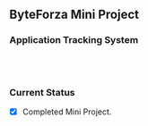 ## ByteForza Mini Project

### Application Tracking System

<br>
<br>

### Current Status 
- [x] Completed Mini Project.
<br>
